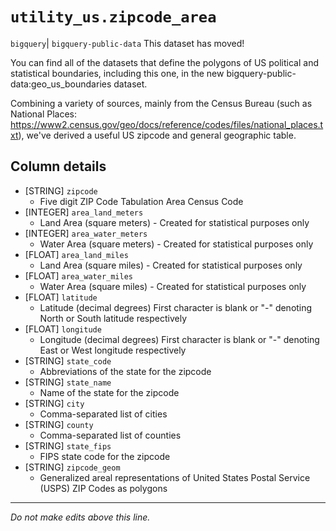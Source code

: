 # `utility_us.zipcode_area`
`bigquery`| `bigquery-public-data`
This dataset has moved!

You can find all of the datasets that define the polygons of US political and statistical boundaries, including this one, in the new bigquery-public-data:geo_us_boundaries dataset.

Combining a variety of sources, mainly from the Census Bureau (such as National Places: https://www2.census.gov/geo/docs/reference/codes/files/national_places.txt), we've derived a useful US zipcode and general geographic table.

## Column details
* [STRING]    `zipcode`
  - Five digit ZIP Code Tabulation Area Census Code
* [INTEGER]   `area_land_meters`
  - Land Area (square meters) - Created for statistical purposes only
* [INTEGER]   `area_water_meters`
  - Water Area (square meters) - Created for statistical purposes only
* [FLOAT]     `area_land_miles`
  - Land Area (square miles) - Created for statistical purposes only
* [FLOAT]     `area_water_miles`
  - Water Area (square miles) - Created for statistical purposes only
* [FLOAT]     `latitude`
  - Latitude (decimal degrees) First character is blank or "-" denoting North or South latitude respectively
* [FLOAT]     `longitude`
  - Longitude (decimal degrees) First character is blank or "-" denoting East or West longitude respectively
* [STRING]    `state_code`
  - Abbreviations of the state for the zipcode
* [STRING]    `state_name`
  - Name of the state for the zipcode
* [STRING]    `city`
  - Comma-separated list of cities
* [STRING]    `county`
  - Comma-separated list of counties
* [STRING]    `state_fips`
  - FIPS state code for the zipcode
* [STRING]    `zipcode_geom`
  - Generalized areal representations of United States Postal Service (USPS) ZIP Codes as polygons

-------------------------------------------------------------------------------
*Do not make edits above this line.*
